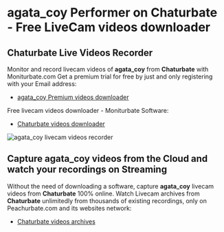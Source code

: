 # agata_coy Performer on Chaturbate - Free LiveCam videos downloader

## Chaturbate Live Videos Recorder

Monitor and record livecam videos of **agata_coy** from **Chaturbate** with Moniturbate.com
Get a premium trial for free by just and only registering with your Email address:
* [agata_coy Premium videos downloader](https://moniturbate.com/request-demo-licence-key.html)

Free livecam videos downloader - Moniturbate Software:
* [Chaturbate videos downloader](https://moniturbate.com/moniturbate-download-software.html)

![agata_coy livecam videos recorder](https://peachurnet.com/templates/moniturbate-software.png)


## Capture agata_coy videos from the Cloud and watch your recordings on Streaming

Without the need of downloading a software, capture **agata_coy** livecam videos from **Chaturbate** 100% online.
Watch Livecam archives from **Chaturbate** unlimitedly from thousands of existing recordings, only on Peachurbate.com and its websites network:
* [Chaturbate videos archives](https://peachurnet.com/)